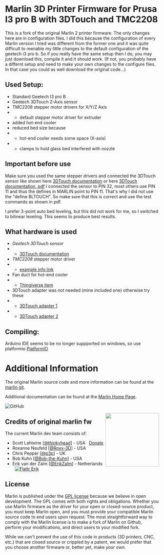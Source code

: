 # Marlin 3D Printer Firmware for Prusa I3 pro B with 3DTouch and TMC2208
This is a fork of the original Marlin 2 printer firmware. The only changes here are in configuration files.
I did this because the configuration of every Marlin version I tried was different from the former one and it was quite difficult to reenable my little changes to the default configuration of the geetech i3 pro b.
So if you really have the same setup then I do, you may just download this, compile it and it should work. (If not, you probably have a differnt setup and need to make your own changes to the configure files. In that case you could as well download the original code...)

## Used Setup:
* Standard Geetech I3 pro B
* Geetech 3DTouch Z-Axis sensor
* TMC2208 stepper motor drivers for X/Y/Z Axis
* * default stepper motor driver for extruder
* added hot-end cooler
* reduced bed size because 
* * hot-end cooler needs some space (X-axis)
* * clamps to hold glass bed interfered with nozzle

## Important before use
Make sure you used the same stepper drivers and connected the 3DTouch sensor like shown here
[3DTouch documentation](https://www.geeetech.com/wiki/index.php/3DTouch_Auto_Leveling_Sensor)
or here
[3DTouch documentation, pdf](http://www.geeetech.com/Documents/3DTouch%20auto%20leveling%20sensor%20%20User%20Manual.pdf)
I connected the sensor to PIN 32, most others use PIN 11 and thus the defines in MARLIN point to PIN 11. That's why I did not use the "define BLTOUCH".
So make sure that this is correct and use the test commands as shown in pdf.

I prefer 3-point auto bed leveling, but this did not work for me, so I switched to bilinear leveling. This seems to produce best results.

## What hardware is used

* _Geetech 3DTouch sensor_
* * [3DTouch documentation](https://www.geeetech.com/wiki/index.php/3DTouch_Auto_Leveling_Sensor)
* _TMC2208_ stepper motor driver
* * [example info link](https://jgaurorawiki.com/a5/silent-stepper-driver-tmc2208)
* Fan duct for hot-end cooler
* * [Thingiverse item](https://www.thingiverse.com/thing:2139318/files)
* 3DTouch adapter was not needed (mine included one) otherwise try these
* * [3DTouch adapter 1](https://www.thingiverse.com/thing:1838009)
* * [3DTouch adapter 2](https://www.thingiverse.com/thing:2086357)

## Compiling:
Arduino IDE seems to be no longer suppported on windows, so use platformio
[PlatformIO](http://docs.platformio.org/en/latest/ide.html#platformio-ide)


# Additional Information
The original Marlin source code and more information can be found at the [marlin git](https://github.com/MarlinFirmware/Marlin).

Additional documentation can be found at the [Marlin Home Page](https://marlinfw.org/).

![GitHub](https://img.shields.io/github/license/marlinfirmware/marlin.svg)

<img align="right" width=175 src="buildroot/share/pixmaps/logo/marlin-250.png" />


## Credits of original marlin fw

The current Marlin dev team consists of:

 - Scott Lahteine [[@thinkyhead](https://github.com/thinkyhead)] - USA &nbsp; [Donate](http://www.thinkyhead.com/donate-to-marlin)
 - Roxanne Neufeld [[@Roxy-3D](https://github.com/Roxy-3D)] - USA
 - Chris Pepper [[@p3p](https://github.com/p3p)] - UK
 - Bob Kuhn [[@Bob-the-Kuhn](https://github.com/Bob-the-Kuhn)] - USA
 - Erik van der Zalm [[@ErikZalm](https://github.com/ErikZalm)] - Netherlands &nbsp; [![Flattr Erik](https://api.flattr.com/button/flattr-badge-large.png)](https://flattr.com/submit/auto?user_id=ErikZalm&url=https://github.com/MarlinFirmware/Marlin&title=Marlin&language=&tags=github&category=software)

## License

Marlin is published under the [GPL license](/LICENSE) because we believe in open development. The GPL comes with both rights and obligations. Whether you use Marlin firmware as the driver for your open or closed-source product, you must keep Marlin open, and you must provide your compatible Marlin source code to end users upon request. The most straightforward way to comply with the Marlin license is to make a fork of Marlin on Github, perform your modifications, and direct users to your modified fork.

While we can't prevent the use of this code in products (3D printers, CNC, etc.) that are closed source or crippled by a patent, we would prefer that you choose another firmware or, better yet, make your own.
